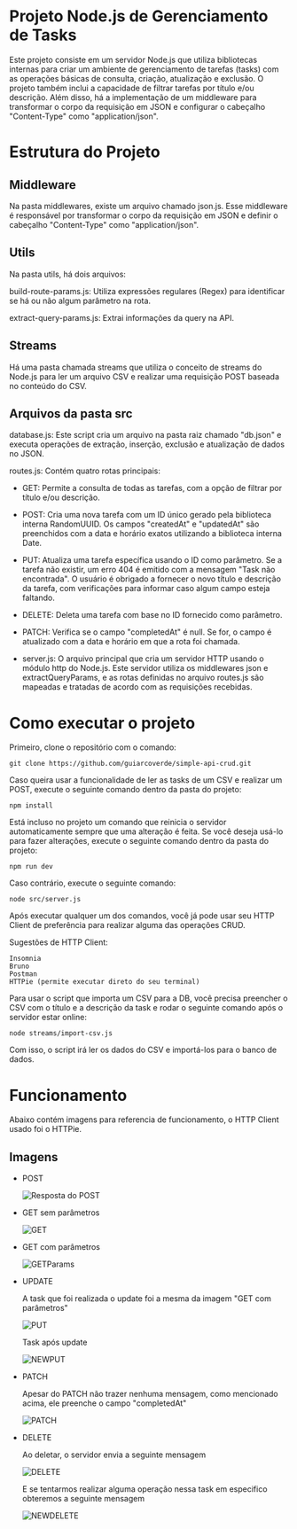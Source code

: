 # Projeto Node.js de Gerenciamento de Tasks
Este projeto consiste em um servidor Node.js que utiliza bibliotecas internas para criar um ambiente de gerenciamento de tarefas (tasks) com as operações básicas de consulta, criação, atualização e exclusão. O projeto também inclui a capacidade de filtrar tarefas por título e/ou descrição. Além disso, há a implementação de um middleware para transformar o corpo da requisição em JSON e configurar o cabeçalho "Content-Type" como "application/json".

# Estrutura do Projeto 
## Middleware
Na pasta middlewares, existe um arquivo chamado json.js. Esse middleware é responsável por transformar o corpo da requisição em JSON e definir o cabeçalho "Content-Type" como "application/json".

## Utils
Na pasta utils, há dois arquivos:

build-route-params.js: Utiliza expressões regulares (Regex) para identificar se há ou não algum parâmetro na rota.

extract-query-params.js: Extrai informações da query na API.

## Streams
Há uma pasta chamada streams que utiliza o conceito de streams do Node.js para ler um arquivo CSV e realizar uma requisição POST baseada no conteúdo do CSV.

## Arquivos da pasta src
database.js: Este script cria um arquivo na pasta raiz chamado "db.json" e executa operações de extração, inserção, exclusão e atualização de dados no JSON.

routes.js: Contém quatro rotas principais:

- GET: Permite a consulta de todas as tarefas, com a opção de filtrar por título e/ou descrição.

- POST: Cria uma nova tarefa com um ID único gerado pela biblioteca interna RandomUUID. Os campos "createdAt" e "updatedAt" são preenchidos com a data e horário exatos utilizando a biblioteca interna Date.

- PUT: Atualiza uma tarefa específica usando o ID como parâmetro. Se a tarefa não existir, um erro 404 é emitido com a mensagem "Task não encontrada". O usuário é obrigado a fornecer o novo título e descrição da tarefa, com verificações para informar caso algum campo esteja faltando.

- DELETE: Deleta uma tarefa com base no ID fornecido como parâmetro.

- PATCH: Verifica se o campo "completedAt" é null. Se for, o campo é atualizado com a data e horário em que a rota foi chamada.

- server.js: O arquivo principal que cria um servidor HTTP usando o módulo http do Node.js. Este servidor utiliza os middlewares json e extractQueryParams, e as rotas definidas no arquivo routes.js são mapeadas e tratadas de acordo com as requisições recebidas.

# Como executar o projeto
Primeiro, clone o repositório com o comando:
```console
git clone https://github.com/guiarcoverde/simple-api-crud.git
```
Caso queira usar a funcionalidade de ler as tasks de um CSV e realizar um POST, execute o seguinte comando dentro da pasta do projeto:
```console
npm install
```
Está incluso no projeto um comando que reinicia o servidor automaticamente sempre que uma alteração é feita. Se você deseja usá-lo para fazer alterações, execute o seguinte comando dentro da pasta do projeto:
```console
npm run dev
```
Caso contrário, execute o seguinte comando:
```console
node src/server.js
```
Após executar qualquer um dos comandos, você já pode usar seu HTTP Client de preferência para realizar alguma das operações CRUD.



Sugestões de HTTP Client:
```console
Insomnia
Bruno
Postman
HTTPie (permite executar direto do seu terminal)
```

Para usar o script que importa um CSV para a DB, você precisa preencher o CSV com o título e a descrição da task e rodar o seguinte comando após o servidor estar online:
```console
node streams/import-csv.js
```
Com isso, o script irá ler os dados do CSV e importá-los para o banco de dados.

# Funcionamento
Abaixo contém imagens para referencia de funcionamento, o HTTP Client usado foi o HTTPie.
## Imagens
- POST
   
   ![Resposta do POST](https://i.imgur.com/fb8eoeD.png)

- GET sem parâmetros

   ![GET](https://i.imgur.com/PWN1yZj.png)

- GET com parâmetros
 
   ![GETParams](https://i.imgur.com/WQrESmM.png)

- UPDATE

   A task que foi realizada o update foi a mesma da imagem "GET com parâmetros"

   ![PUT](https://i.imgur.com/kI1zOSG.png)

   Task após update

   ![NEWPUT](https://i.imgur.com/URVYzd9.png)

- PATCH

  Apesar do PATCH não trazer nenhuma mensagem, como mencionado acima, ele preenche o campo "completedAt"

  ![PATCH](https://i.imgur.com/bvXF9bI.png)

- DELETE

   Ao deletar, o servidor envia a seguinte mensagem
  
   ![DELETE](https://i.imgur.com/bN9QKN3.png)

   E se tentarmos realizar alguma operação nessa task em especifico obteremos a seguinte mensagem
   
   ![NEWDELETE](https://i.imgur.com/47WBnlF.png)
